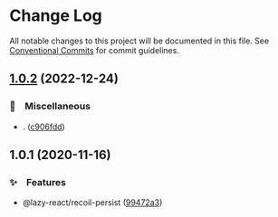 # Change Log

All notable changes to this project will be documented in this file.
See [Conventional Commits](https://conventionalcommits.org) for commit guidelines.

## [1.0.2](https://github.com/bluelovers/ws-react/compare/@lazy-react/recoil-persist@1.0.1...@lazy-react/recoil-persist@1.0.2) (2022-12-24)



### 🔖　Miscellaneous

* . ([c906fdd](https://github.com/bluelovers/ws-react/commit/c906fdd6c200709740adfcc1ff6aec4b4b752189))



## 1.0.1 (2020-11-16)


### ✨　Features

* @lazy-react/recoil-persist ([99472a3](https://github.com/bluelovers/ws-react/commit/99472a3956d4491109fd986337022590ba71dad7))
